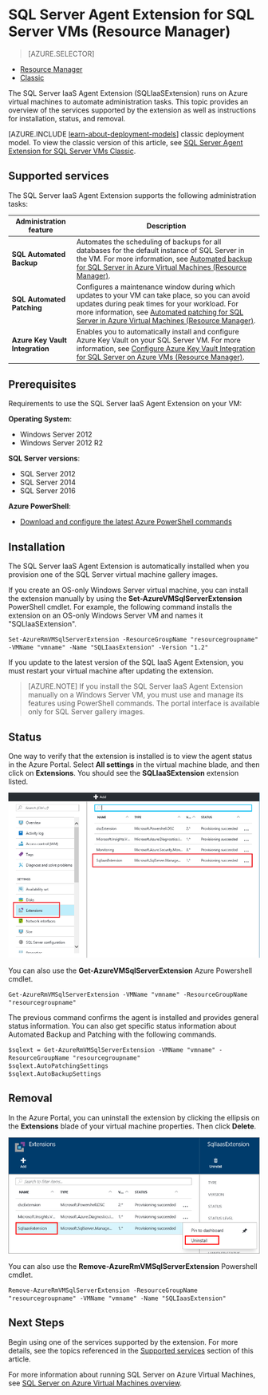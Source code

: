 <properties
	pageTitle="SQL Server Agent Extension for SQL Server VMs (Resource Manager) | Microsoft Azure"
	description="This topic describes how to manage the SQL Server agent extension, which automates specific SQL Server administration tasks. These include Automated Backup, Automated Patching, and Azure Key Vault Integration. This topic uses the Resource Manager deployment mode."
	services="virtual-machines-windows"
	documentationCenter=""
	authors="rothja"
	manager="jhubbard"
	editor=""
	tags="azure-resource-manager"/>

<tags
	ms.service="virtual-machines-windows"
	ms.devlang="na"
	ms.topic="article"
	ms.tgt_pltfrm="vm-windows-sql-server"
	ms.workload="infrastructure-services"
	ms.date="10/27/2016"
	ms.author="jroth"/>

# SQL Server Agent Extension for SQL Server VMs (Resource Manager)

> [AZURE.SELECTOR]
- [Resource Manager](virtual-machines-windows-sql-server-agent-extension.md)
- [Classic](virtual-machines-windows-classic-sql-server-agent-extension.md)

The SQL Server IaaS Agent Extension (SQLIaaSExtension) runs on Azure virtual machines to automate administration tasks. This topic provides an overview of the services supported by the extension as well as instructions for installation, status, and removal.

[AZURE.INCLUDE [learn-about-deployment-models](../../includes/learn-about-deployment-models-rm-include.md)] classic deployment model. To view the classic version of this article, see [SQL Server Agent Extension for SQL Server VMs Classic](virtual-machines-windows-classic-sql-server-agent-extension.md).

## Supported services

The SQL Server IaaS Agent Extension supports the following administration tasks:

| Administration feature | Description |
|---------------------|-------------------------------|
| **SQL Automated Backup** | Automates the scheduling of backups for all databases for the default instance of SQL Server in the VM. For more information, see [Automated backup for SQL Server in Azure Virtual Machines (Resource Manager)](virtual-machines-windows-sql-automated-backup.md).|
| **SQL Automated Patching** | Configures a maintenance window during which updates to your VM can take place, so  you can avoid updates during peak times for your workload. For more information, see [Automated patching for SQL Server in Azure Virtual Machines (Resource Manager)](virtual-machines-windows-sql-automated-patching.md).|
| **Azure Key Vault Integration** | Enables you to automatically install and configure Azure Key Vault on your SQL Server VM. For more information, see [Configure Azure Key Vault Integration for SQL Server on Azure VMs (Resource Manager)](virtual-machines-windows-ps-sql-keyvault.md).|

## Prerequisites

Requirements to use the SQL Server IaaS Agent Extension on your VM:

**Operating System**:

- Windows Server 2012
- Windows Server 2012 R2

**SQL Server versions**:

- SQL Server 2012
- SQL Server 2014
- SQL Server 2016

**Azure PowerShell**:

- [Download and configure the latest Azure PowerShell commands](../powershell-install-configure.md)

## Installation

The SQL Server IaaS Agent Extension is automatically installed when you provision one of the SQL Server virtual machine gallery images.

If you create an OS-only Windows Server virtual machine, you can install the extension manually by using the **Set-AzureVMSqlServerExtension** PowerShell cmdlet. For example, the following command installs the extension on an OS-only Windows Server VM and names it "SQLIaaSExtension".

	Set-AzureRmVMSqlServerExtension -ResourceGroupName "resourcegroupname" -VMName "vmname" -Name "SQLIaasExtension" -Version "1.2"

If you update to the latest version of the SQL IaaS Agent Extension, you must restart your virtual machine after updating the extension.

>[AZURE.NOTE] If you install the SQL Server IaaS Agent Extension manually on a Windows Server VM, you must use and manage its features using PowerShell commands. The portal interface is available only for SQL Server gallery images.

## Status

One way to verify that the extension is installed is to view the agent status in the Azure Portal. Select **All settings** in the virtual machine blade, and then click on **Extensions**. You should see the **SQLIaaSExtension** extension listed.

![SQL Server IaaS Agent Extension in Azure Portal](./media/virtual-machines-windows-sql-server-agent-extension/azure-rm-sql-server-iaas-agent-portal.png)

You can also use the **Get-AzureVMSqlServerExtension** Azure Powershell cmdlet.

	Get-AzureRmVMSqlServerExtension -VMName "vmname" -ResourceGroupName "resourcegroupname"

The previous command confirms the agent is installed and provides general status information. You can also get specific status information about Automated Backup and Patching with the following commands.

	$sqlext = Get-AzureRmVMSqlServerExtension -VMName "vmname" -ResourceGroupName "resourcegroupname"
	$sqlext.AutoPatchingSettings
	$sqlext.AutoBackupSettings

## Removal   

In the Azure Portal, you can uninstall the extension by clicking the ellipsis on the **Extensions** blade of your virtual machine properties. Then click **Delete**.

![Uninstall the SQL Server IaaS Agent Extension in Azure Portal](./media/virtual-machines-windows-sql-server-agent-extension/azure-rm-sql-server-iaas-agent-uninstall.png)

You can also use the **Remove-AzureRmVMSqlServerExtension** Powershell cmdlet.

	Remove-AzureRmVMSqlServerExtension -ResourceGroupName "resourcegroupname" -VMName "vmname" -Name "SQLIaasExtension"

## Next Steps

Begin using one of the services supported by the extension. For more details, see the topics referenced in the [Supported services](#supported-services) section of this article.

For more information about running SQL Server on Azure Virtual Machines, see [SQL Server on Azure Virtual Machines overview](virtual-machines-windows-sql-server-iaas-overview.md).
